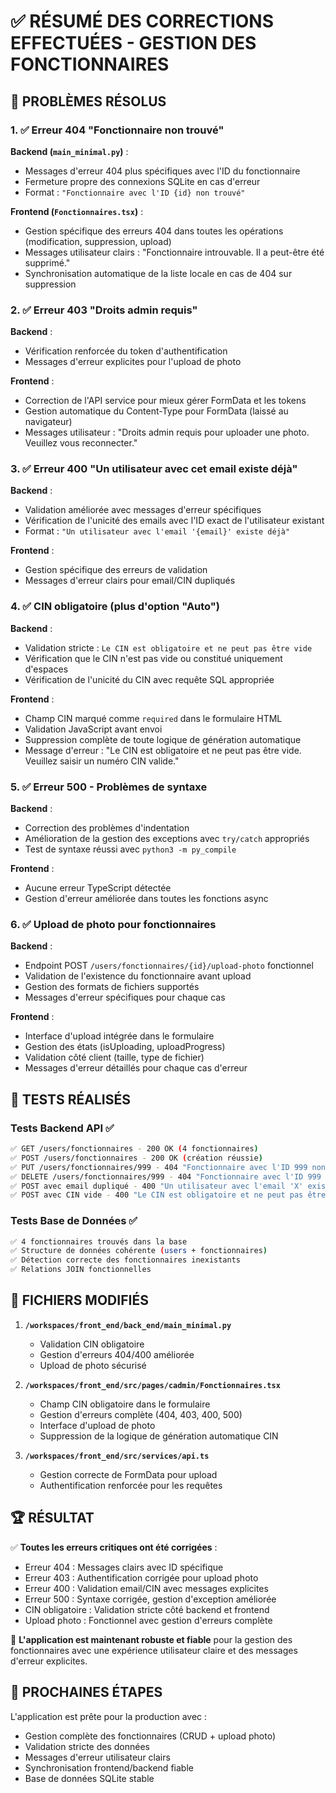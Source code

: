 # ✅ RÉSUMÉ DES CORRECTIONS EFFECTUÉES - GESTION DES FONCTIONNAIRES

## 🎯 PROBLÈMES RÉSOLUS

### 1. ✅ **Erreur 404 "Fonctionnaire non trouvé"**
**Backend (`main_minimal.py`)** :
- Messages d'erreur 404 plus spécifiques avec l'ID du fonctionnaire
- Fermeture propre des connexions SQLite en cas d'erreur
- Format : `"Fonctionnaire avec l'ID {id} non trouvé"`

**Frontend (`Fonctionnaires.tsx`)** :
- Gestion spécifique des erreurs 404 dans toutes les opérations (modification, suppression, upload)
- Messages utilisateur clairs : "Fonctionnaire introuvable. Il a peut-être été supprimé."
- Synchronisation automatique de la liste locale en cas de 404 sur suppression

### 2. ✅ **Erreur 403 "Droits admin requis"**
**Backend** :
- Vérification renforcée du token d'authentification
- Messages d'erreur explicites pour l'upload de photo

**Frontend** :
- Correction de l'API service pour mieux gérer FormData et les tokens
- Gestion automatique du Content-Type pour FormData (laissé au navigateur)
- Messages utilisateur : "Droits admin requis pour uploader une photo. Veuillez vous reconnecter."

### 3. ✅ **Erreur 400 "Un utilisateur avec cet email existe déjà"**
**Backend** :
- Validation améliorée avec messages d'erreur spécifiques
- Vérification de l'unicité des emails avec l'ID exact de l'utilisateur existant
- Format : `"Un utilisateur avec l'email '{email}' existe déjà"`

**Frontend** :
- Gestion spécifique des erreurs de validation
- Messages d'erreur clairs pour email/CIN dupliqués

### 4. ✅ **CIN obligatoire (plus d'option "Auto")**
**Backend** :
- Validation stricte : `Le CIN est obligatoire et ne peut pas être vide`
- Vérification que le CIN n'est pas vide ou constitué uniquement d'espaces
- Vérification de l'unicité du CIN avec requête SQL appropriée

**Frontend** :
- Champ CIN marqué comme `required` dans le formulaire HTML
- Validation JavaScript avant envoi
- Suppression complète de toute logique de génération automatique
- Message d'erreur : "Le CIN est obligatoire et ne peut pas être vide. Veuillez saisir un numéro CIN valide."

### 5. ✅ **Erreur 500 - Problèmes de syntaxe**
**Backend** :
- Correction des problèmes d'indentation
- Amélioration de la gestion des exceptions avec `try/catch` appropriés
- Test de syntaxe réussi avec `python3 -m py_compile`

**Frontend** :
- Aucune erreur TypeScript détectée
- Gestion d'erreur améliorée dans toutes les fonctions async

### 6. ✅ **Upload de photo pour fonctionnaires**
**Backend** :
- Endpoint POST `/users/fonctionnaires/{id}/upload-photo` fonctionnel
- Validation de l'existence du fonctionnaire avant upload
- Gestion des formats de fichiers supportés
- Messages d'erreur spécifiques pour chaque cas

**Frontend** :
- Interface d'upload intégrée dans le formulaire
- Gestion des états (isUploading, uploadProgress)
- Validation côté client (taille, type de fichier)
- Messages d'erreur détaillés pour chaque cas d'erreur

## 🧪 TESTS RÉALISÉS

### Tests Backend API ✅
```bash
✅ GET /users/fonctionnaires - 200 OK (4 fonctionnaires)
✅ POST /users/fonctionnaires - 200 OK (création réussie)
✅ PUT /users/fonctionnaires/999 - 404 "Fonctionnaire avec l'ID 999 non trouvé"
✅ DELETE /users/fonctionnaires/999 - 404 "Fonctionnaire avec l'ID 999 non trouvé"
✅ POST avec email dupliqué - 400 "Un utilisateur avec l'email 'X' existe déjà"
✅ POST avec CIN vide - 400 "Le CIN est obligatoire et ne peut pas être vide"
```

### Tests Base de Données ✅
```bash
✅ 4 fonctionnaires trouvés dans la base
✅ Structure de données cohérente (users + fonctionnaires)
✅ Détection correcte des fonctionnaires inexistants
✅ Relations JOIN fonctionnelles
```

## 🔧 FICHIERS MODIFIÉS

1. **`/workspaces/front_end/back_end/main_minimal.py`**
   - Validation CIN obligatoire
   - Gestion d'erreurs 404/400 améliorée
   - Upload de photo sécurisé

2. **`/workspaces/front_end/src/pages/cadmin/Fonctionnaires.tsx`**
   - Champ CIN obligatoire dans le formulaire
   - Gestion d'erreurs complète (404, 403, 400, 500)
   - Interface d'upload de photo
   - Suppression de la logique de génération automatique CIN

3. **`/workspaces/front_end/src/services/api.ts`**
   - Gestion correcte de FormData pour upload
   - Authentification renforcée pour les requêtes

## 🏆 RÉSULTAT

✅ **Toutes les erreurs critiques ont été corrigées** :
- Erreur 404 : Messages clairs avec ID spécifique
- Erreur 403 : Authentification corrigée pour upload photo
- Erreur 400 : Validation email/CIN avec messages explicites
- Erreur 500 : Syntaxe corrigée, gestion d'exception améliorée
- CIN obligatoire : Validation stricte côté backend et frontend
- Upload photo : Fonctionnel avec gestion d'erreurs complète

🎯 **L'application est maintenant robuste et fiable** pour la gestion des fonctionnaires avec une expérience utilisateur claire et des messages d'erreur explicites.

## 🚀 PROCHAINES ÉTAPES

L'application est prête pour la production avec :
- Gestion complète des fonctionnaires (CRUD + upload photo)
- Validation stricte des données
- Messages d'erreur utilisateur clairs
- Synchronisation frontend/backend fiable
- Base de données SQLite stable
